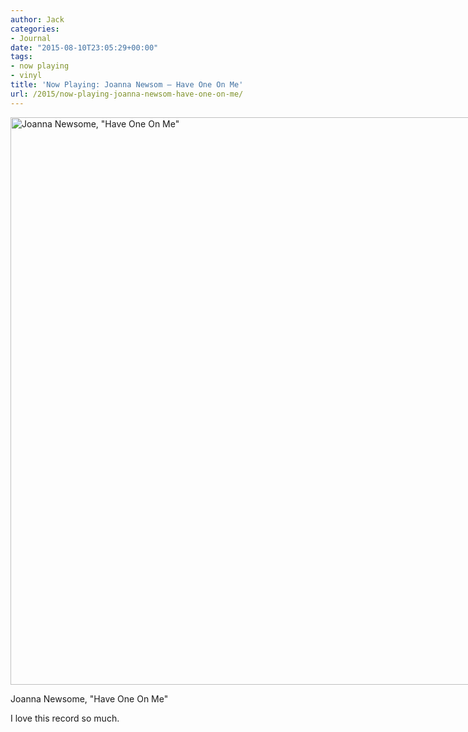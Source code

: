 ```yaml
---
author: Jack
categories:
- Journal
date: "2015-08-10T23:05:29+00:00"
tags:
- now playing
- vinyl
title: 'Now Playing: Joanna Newsom – Have One On Me'
url: /2015/now-playing-joanna-newsom-have-one-on-me/
---
```


<div id="attachment_4812" style="width: 850px" class="wp-caption alignnone">
  <a href="/img/2015/08/IMG_1129.jpg"><img class="wp-image-4812 size-large" src="/img/2015/08/IMG_1129-947x1024.jpg" alt="Joanna Newsome, &quot;Have One On Me&quot;" width="840" height="908" srcset="/img/2015/08/IMG_1129-947x1024.jpg 947w, /img/2015/08/IMG_1129-278x300.jpg 278w, /img/2015/08/IMG_1129-768x830.jpg 768w, /img/2015/08/IMG_1129.jpg 1184w" sizes="(max-width: 840px) 100vw, 840px" /></a>
  
  <p class="wp-caption-text">
    Joanna Newsome, "Have One On Me"
  </p>
</div>

I love this record so much.